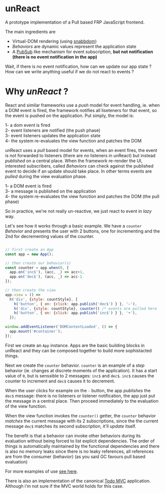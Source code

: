
# unReact

A prototype implementation of a Pull based FRP JavaScript frontend.

The main ingredients are

- Virtual-DOM rendering (using [snabbdom](https://github.com/paldepind/snabbdom))
- *Behaviors* are dynamic values represent the application state 
- A [PubSub](https://en.wikipedia.org/wiki/Publish%E2%80%93subscribe_pattern) like mechanism for event subscription, **but not notification (there is no event notification in the app)**

Wait, if there is no event notification, how can we update our app state ? How can we write anything useful if we do not react to events ?

# Why *unReact* ?

React and similar frameworks use a *push* model for event handling, ie. when a DOM event is fired, the framework notifies all liseteners for that event, so the event is pushed on the application. Put simply, the model is:

1- a dom event is fired  
2- event listeners are notified (the push phase)  
3- event listeners updates the application state  
4- the system re-evaluates the view function and patches the DOM  

unReact uses a *pull* based model for events, when an event fires, the event is not forwarded to listeners (there are no listeners in unReact) but instead *published* on a central place. When the framework re-render the UI, interested subscribers, called *Behaviors* can check against the published event to decide if an update should take place. In other terms events are *pulled* during the view evaluation phase.  

1- a DOM event is fired  
3- a message is published on the application  
4- the system re-evaluates the view function and patches the DOM (the pull phase)  

So in practice, we're not really un-reactive, we just react to event in *lazy* way.

Let's see how it works through a basic example. We have a `counter` *Behavior* and presents the user with 2 buttons, one for incrementing and the 2nd for decrementing values of the counter.

```javascript

// first create an App
const app = new App(); 

// then create our behavior(s)
const counter = app.when(0, [
  app.on('inc$'), (acc, _) => acc+1,
  app.on('dec$'), (acc, _) => acc-1
]);

// then create the view
app.view = () =>
  h('div', {style: countStyle}, [
    h('button', { on: {click: app.publish('dec$') } }, '–'),
    h('div', {style: countStyle}, counter() /* events are pulled here  */ ), 
    h('button', { on: {click: app.publish('inc$') } }, '+'),
  ]);
    
window.addEventListener('DOMContentLoaded', () => {
  app.mount('#container');
});
```

First we create an `App` instance. Apps are the basic building blocks in unReact and they can be composed together to build more sophistacted things.

Next we create the `counter` behavior. `counter` is an example of a *step* behavior (ie. changes at discrete moments of the application). It has a start value of `0`, but is senssible to 2 messages: `inc$` and `dec$`. `inc$` causes the counter to increment and `dec$` causes it to decrement.

When the user clicks for example on the `-` button, the app *publishes* the `dec$` message: there is no listeners or listener notification, the app just put the message in a central place. Then proceed immediately to the evaluation of the view function.

When the view function invokes the `counter()` getter, the `counter` behavior *matches* the current message with its 2 subscriptions, since the the current message `dec$` matches its second subscription, it'll *update* itself.

The benefit is that a behavior can invoke other behaviors during its evaluation without being forced to list explicit dependencies. The order of things is automatically maintained by the functional dependencies and there is also no memory leaks since there is no leaky references, all references are from the consumer (behavior) (as you said GC favours pull based evaluation)

For more examples of use [see here](https://github.com/yelouafi/unReact/tree/master/examples).

There is also an implementation of the canonical [Todo MVC](https://github.com/yelouafi/unReact/tree/master/examples/todos) application. Although i'm not sure if the MVC world holds for this case.

